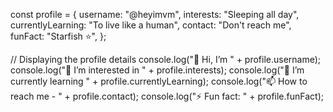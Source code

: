 const profile = {
  username: "@heyimvm",
  interests: "Sleeping all day",
  currentlyLearning: "To live like a human",
  contact: "Don't reach me",
  funFact: "Starfish ⭐",
};

// Displaying the profile details
console.log("👋 Hi, I’m " + profile.username);
console.log("👀 I’m interested in " + profile.interests);
console.log("🌱 I’m currently learning " + profile.currentlyLearning);
console.log("📫 How to reach me - " + profile.contact);
console.log("⚡ Fun fact: " + profile.funFact);
